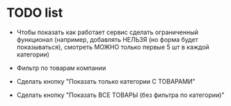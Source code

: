 # TODO list

- Чтобы показать как работает сервис сделать ограниченный функционал 
(например, добавлять НЕЛЬЗЯ (но форма будет показываться), смотреть МОЖНО только первые 5 шт 
в каждой категории)

- Фильтр по товарам компании

- Сделать кнопку "Показать только категории С ТОВАРАМИ"

- Сделать кнопку "Показать ВСЕ ТОВАРЫ (без фильтра по категории)"